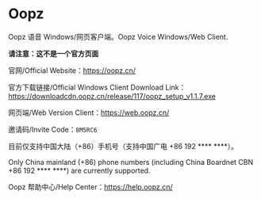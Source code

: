 # Oopz
Oopz 语音 Windows/网页客户端。Oopz Voice Windows/Web Client.

**请注意：这不是一个官方页面**

官网/Official Website：<https://oopz.cn/>

官方下载链接/Official Windows Client Download Link：<https://downloadcdn.oopz.cn/release/117/oopz_setup_v1.1.7.exe>

网页端/Web Version Client：<https://web.oopz.cn/>

邀请码/Invite Code：`8M5RC6`

目前仅支持中国大陆（+86）手机号（支持中国广电 +86 192 **** ****）。

Only China mainland (+86) phone numbers (including China Boardnet CBN +86 192 **** ****) are currently supported.

Oopz 帮助中心/Help Center：<https://help.oopz.cn/>

